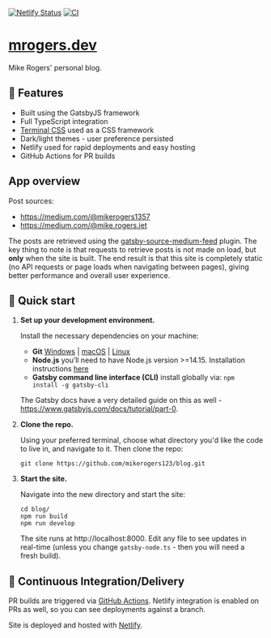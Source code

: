 [![Netlify Status](https://api.netlify.com/api/v1/badges/5169c970-5584-4365-a5fc-7d2e9f2867f1/deploy-status)](https://app.netlify.com/sites/mrogers-blog/deploys) [![CI](https://github.com/mikerogers123/blog/actions/workflows/ci.yml/badge.svg)](https://github.com/mikerogers123/blog/actions/workflows/ci.yml)

# [mrogers.dev](https://mrogers.dev/)

Mike Rogers' personal blog.

## 🚀 Features

* Built using the GatsbyJS framework
* Full TypeScript integration
* [Terminal CSS](https://terminalcss.xyz/) used as a CSS framework
* Dark/light themes - user preference persisted
* Netlify used for rapid deployments and easy hosting
* GitHub Actions for PR builds

## App overview

Post sources:
* https://medium.com/@mikerogers1357
* https://medium.com/@mike.rogers.jet

The posts are retrieved using the [gatsby-source-medium-feed](https://www.gatsbyjs.com/plugins/gatsby-source-medium-feed/) plugin. The key thing to note is that requests to retrieve posts is not made on load, but **only** when the site is built. The end result is that this site is completely static (no API requests or page loads when navigating between pages), giving better performance and overall user experience.

## 🚀 Quick start

1.  **Set up your development environment.**

    Install the necessary dependencies on your machine:
    * **Git** [Windows](https://www.atlassian.com/git/tutorials/install-git#windows) | [macOS](https://www.atlassian.com/git/tutorials/install-git#mac-os-x) | [Linux](https://www.atlassian.com/git/tutorials/install-git#linux)
    * **Node.js** you’ll need to have Node.js version >=14.15. Installation instructions [here](https://docs.npmjs.com/downloading-and-installing-node-js-and-npm)
    * **Gatsby command line interface (CLI)** install globally via: ```npm install -g gatsby-cli```

    The Gatsby docs have a very detailed guide on this as well - https://www.gatsbyjs.com/docs/tutorial/part-0.

2.  **Clone the repo.**

    Using your preferred terminal, choose what directory you'd like the code to live in, and navigate to it. Then clone the repo:

    ```shell
    git clone https://github.com/mikerogers123/blog.git
    ```

3.  **Start the site.**

    Navigate into the new directory and start the site:

    ```shell
    cd blog/
    npm run build
    npm run develop
    ```

    The site runs at http://localhost:8000. Edit any file to see updates in real-time (unless you change `gatsby-node.ts` - then you will need a fresh build).

## 🚀 Continuous Integration/Delivery

PR builds are triggered via [GitHub Actions](https://github.com/mikerogers123/blog/actions). Netlify integration is enabled on PRs as well, so you can see deployments against a branch.

Site is deployed and hosted with [Netlify](https://www.netlify.com/).
